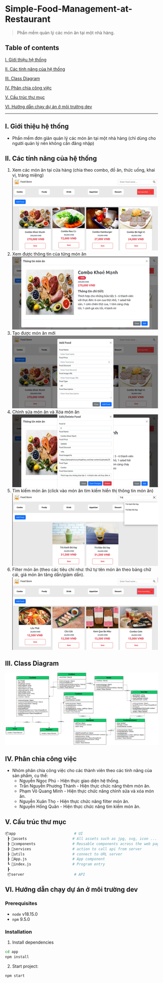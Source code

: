 # Simple-Food-Management-at-Restaurant
> Phần mềm quản lý các món ăn tại một nhà hàng.
## Table of contents
[I. Giới thiệu hệ thống](#introduce)

[II. Các tính năng của hệ thống](#feature)

[III. Class Diagram](#classDiagram)

[IV. Phân chia công việc](#workLog)

[V. Cấu trúc thư mục](#structure)

[VI. Hướng dẫn chạy dự án ở môi trường dev](#run)

*********************************
<a name = "introduce"></a>

## I. Giới thiệu hệ thống
- Phần mềm đơn giản quản lý các món ăn tại một nhà hàng (chỉ dùng cho người quản lý nên không cần đăng nhập)

<a name = "feature"></a>

## II. Các tính năng của hệ thống
1. Xem các món ăn tại cửa hàng (chia theo combo, đồ ăn, thức uống, khai vị, tráng miệng)
![view](/app/src/assets/view.png)
2. Xem được thông tin của từng món ăn
![detail](/app/src/assets/detail.png)
3. Tạo được món ăn mới
![add](/app/src/assets/add.png)
4. Chỉnh sửa món ăn và Xóa món ăn
![edit-delete](/app/src/assets/edit-delete.png)
5. Tìm kiếm món ăn (click vào món ăn tìm kiếm hiển thị thông tin món ăn)
![search](/app/src/assets/search.png)
6. Filter món ăn (theo các tiêu chí như: thứ tự tên món ăn theo bảng chữ cái, giá món ăn tăng dần/giảm dần).
![filter](/app/src/assets/filter.png)

<a name = "classDiagram"></a>

## III. Class Diagram
![classDiagram](/app/src/assets/classDiagram.png)

<a name = "workLog"></a>

## IV. Phân chia công việc
- Nhóm phân chia công việc cho các thành viên theo các tính năng của sản phẩm, cụ thể:
    * Nguyễn Ngọc Phú - Hiện thực giao diện hệ thống.
    * Trần Nguyễn Phương Thành - Hiện thực chức năng thêm món ăn.
    * Phạm Võ Quang Minh - Hiện thực chức năng chỉnh sửa và xóa món ăn.
    * Nguyễn Xuân Thọ - Hiện thực chức năng filter món ăn.
    * Nguyễn Hồng Quân - Hiện thực chức năng tìm kiếm món ăn.

<a name = "structure"></a>

## V. Cấu trúc thư mục
```py
📦app                           # UI
 ┣ 📂assets                     # All assets such as jpg, svg, icon ... goes here
 ┣ 📂components                 # Reusable components across the web page
 ┣ 📂services                   # action to call api from server
 ┣ 📂utils                      # connect to URL server
 ┣ 📜App.js                     # App component
 ┗ 📜index.js                   # Program entry
 ┣
 📦server                       # API
```

<a name = "run"></a>

## VI. Hướng dẫn chạy dự án ở môi trường dev
### Prerequisites
- `node` v18.15.0
- `npm` 9.5.0
### Installation
1. Install dependencies
```sh
cd app
npm install
```
2. Start project:
```sh
npm start
```

